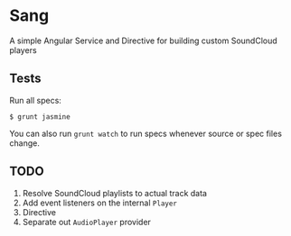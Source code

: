 # Sang

A simple Angular Service and Directive for building custom SoundCloud players

## Tests

Run all specs:

```
$ grunt jasmine
```

You can also run `grunt watch` to run specs whenever source or spec files change.

## TODO

1. Resolve SoundCloud playlists to actual track data
2. Add event listeners on the internal `Player`
3. Directive
4. Separate out `AudioPlayer` provider